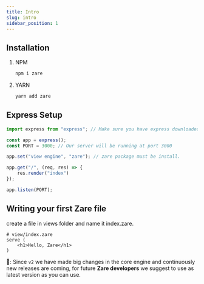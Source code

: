 ```yaml
---
title: Intro
slug: intro
sidebar_position: 1
---
```

## Installation

1. NPM

   ```bash
   npm i zare
   ```

2. YARN

   ```bash
   yarn add zare
   ```

## Express Setup

```javascript
import express from "express"; // Make sure you have express downloaded from npm  or yarn

const app = express();
const PORT = 3000; // Our server will be running at port 3000

app.set("view engine", "zare"); // zare package must be install.

app.get("/", (req, res) => {
    res.render("index")
});

app.listen(PORT);
```

## Writing your first Zare file

create a file in views folder and name it index.zare.

```zare
# view/index.zare
serve (
    <h1>Hello, Zare</h1>
)
```

💌: Since `v2` we have made big changes in the core engine and continuously new releases are coming, for future **Zare developers** we suggest to use as latest version as you can use.
